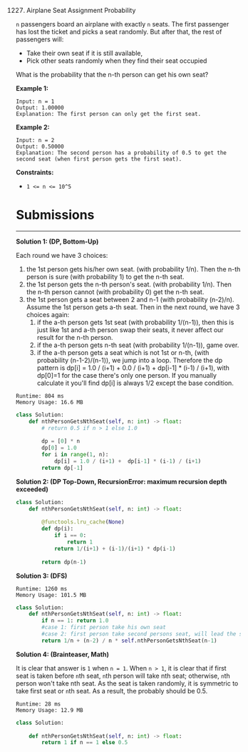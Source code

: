 1227. Airplane Seat Assignment Probability

`n` passengers board an airplane with exactly `n` seats. The first passenger has lost the ticket and picks a seat randomly. But after that, the rest of passengers will:

* Take their own seat if it is still available, 
* Pick other seats randomly when they find their seat occupied 

What is the probability that the n-th person can get his own seat?

 

**Example 1:**

```
Input: n = 1
Output: 1.00000
Explanation: The first person can only get the first seat.
```

**Example 2:**

```
Input: n = 2
Output: 0.50000
Explanation: The second person has a probability of 0.5 to get the second seat (when first person gets the first seat).
```

**Constraints:**

* `1 <= n <= 10^5`

# Submissions
---
**Solution 1: (DP, Bottom-Up)**

Each round we have 3 choices:

1. the 1st person gets his/her own seat. (with probability 1/n). Then the n-th person is sure (with probability 1) to get the n-th seat.
1. the 1st person gets the n-th person's seat. (with probability 1/n). Then the n-th person cannot (with probability 0) get the n-th seat.
1. the 1st person gets a seat between 2 and n-1 (with probability (n-2)/n). Assume the 1st person gets a-th seat. Then in the next round, we have 3 choices again:
    1. if the a-th person gets 1st seat (with probability 1/(n-1)), then this is just like 1st and a-th person swap their seats, it never affect our result for the n-th person.
    1. if the a-th person gets n-th seat (with probability 1/(n-1)), game over.
    1. if the a-th person gets a seat which is not 1st or n-th, (with probability (n-1-2)/(n-1)), we jump into a loop.
Therefore the dp pattern is dp[i] = 1.0 / (i+1) + 0.0 / (i+1) + dp[i-1] * (i-1) / (i+1), with dp[0]=1 for the case there's only one person. If you manually calculate it you'll find dp[i] is always 1/2 except the base condition.

```
Runtime: 804 ms
Memory Usage: 16.6 MB
```
```python
class Solution:
    def nthPersonGetsNthSeat(self, n: int) -> float:
        # return 0.5 if n > 1 else 1.0
        
        dp = [0] * n
        dp[0] = 1.0
        for i in range(1, n):
            dp[i] = 1.0 / (i+1) +  dp[i-1] * (i-1) / (i+1) 
        return dp[-1]
```

**Solution 2: (DP Top-Down, RecursionError: maximum recursion depth exceeded)**
```python
class Solution:
    def nthPersonGetsNthSeat(self, n: int) -> float:
        
        @functools.lru_cache(None)
        def dp(i):
            if i == 0:
                return 1
            return 1/(i+1) + (i-1)/(i+1) * dp(i-1)
        
        return dp(n-1)
```

**Solution 3: (DFS)**
```
Runtime: 1260 ms
Memory Usage: 101.5 MB
```
```python
class Solution:
    def nthPersonGetsNthSeat(self, n: int) -> float:
        if n == 1: return 1.0
        #case 1: first person take his own seat
        #case 2: first person take second persons seat, will lead the second person into the same situation as person one
        return 1/n + (n-2) / n * self.nthPersonGetsNthSeat(n-1)
```

**Solution 4: (Brainteaser, Math)**

It is clear that answer is `1` when `n = 1`. When `n > 1`, it is clear that if first seat is taken before `n`th seat, `n`th person will take nth seat; otherwise, `n`th person won't take nth seat. As the seat is taken randomly, it is symmetric to take first seat or `n`th seat. As a result, the probably should be 0.5.
```
Runtime: 28 ms
Memory Usage: 12.9 MB
```
```python
class Solution:
        
    def nthPersonGetsNthSeat(self, n: int) -> float:
        return 1 if n == 1 else 0.5
```